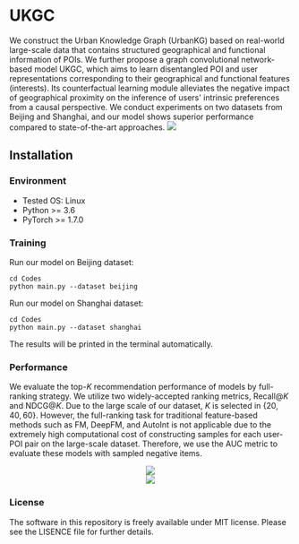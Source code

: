 # UKGC

We construct the Urban Knowledge Graph (UrbanKG) based on real-world large-scale data that contains structured geographical and functional information of POIs. We further propose a graph convolutional network-based model UKGC, which aims to learn disentangled POI and user representations corresponding to their geographical and functional features (interests). Its counterfactual learning module alleviates the negative impact of geographical proximity on the inference of users' intrinsic preferences from a causal perspective. We conduct experiments on two datasets from Beijing and Shanghai, and our model shows superior performance compared to state-of-the-art approaches.
![](assets/modelfig.png)


## Installation

### Environment
- Tested OS: Linux
- Python >= 3.6
- PyTorch >= 1.7.0

### Training

Run our model on Beijing dataset:
```
cd Codes
python main.py --dataset beijing
```
Run our model on Shanghai dataset:
```
cd Codes
python main.py --dataset shanghai
```
The results will be printed in the terminal automatically.

### Performance

We evaluate the top-$K$ recommendation performance of models by full-ranking strategy. We utilize two widely-accepted ranking metrics, Recall@$K$ and NDCG@$K$. Due to the large scale of our dataset, $K$ is selected in $\{20, 40, 60\}$. However, the full-ranking task for traditional feature-based methods such as FM, DeepFM, and AutoInt is not applicable due to the extremely high computational cost of constructing samples for each user-POI pair on the large-scale dataset. Therefore, we use the AUC metric to evaluate these models with sampled negative items.
<div style="text-align: center;">
  <img src="assets/performance_2.png"/>
</div>
<div style="text-align: center;">
  <img src="assets/performance_1.png"/>
</div>

### License
The software in this repository is freely available under MIT license. Please see the LISENCE file for further details.